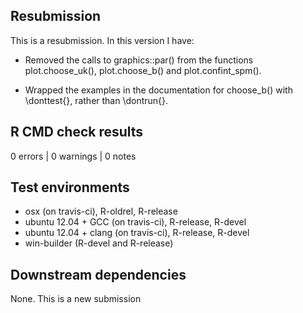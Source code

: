 ## Resubmission
This is a resubmission.  In this version I have:

* Removed the calls to graphics::par() from the functions plot.choose_uk(), plot.choose_b() and plot.confint_spm().

* Wrapped the examples in the documentation for choose_b() with \donttest{}, rather than \dontrun{}.

## R CMD check results

0 errors | 0 warnings | 0 notes

## Test environments

- osx (on travis-ci), R-oldrel, R-release            
- ubuntu 12.04 + GCC (on travis-ci), R-release, R-devel
- ubuntu 12.04 + clang (on travis-ci), R-release, R-devel
- win-builder (R-devel and R-release)

## Downstream dependencies

None. This is a new submission
